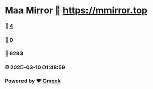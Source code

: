 # Maa Mirror :link: https://mmirror.top 
### :page_facing_up: [4](https://mmirror.top/tag.html) 
### :speech_balloon: 0 
### :hibiscus: 6283 
### :alarm_clock: 2025-03-10 01:48:59 
### Powered by :heart: [Gmeek](https://github.com/Meekdai/Gmeek)
